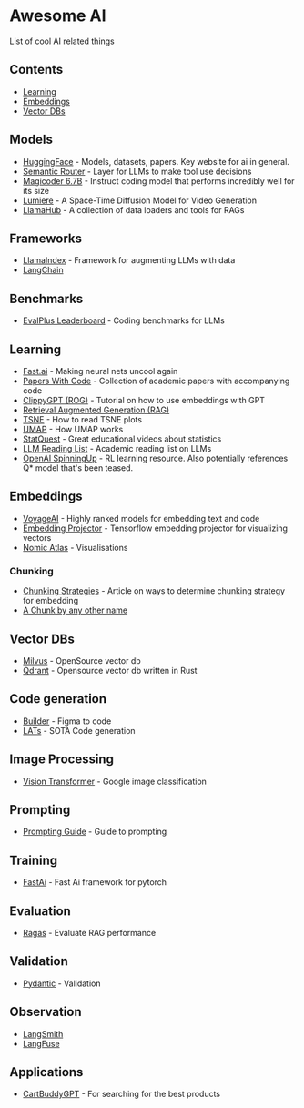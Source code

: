 # Awesome AI
List of cool AI related things

## Contents

- [Learning](#learning)
- [Embeddings](#embeddings)
- [Vector DBs](#vector-dbs)

## Models
- [HuggingFace](https://huggingface.co/) - Models, datasets, papers. Key website for ai in general.
- [Semantic Router](https://github.com/aurelio-labs/semantic-router) - Layer for LLMs to make tool use decisions
- [Magicoder 6.7B](https://huggingface.co/ise-uiuc/Magicoder-S-DS-6.7B) - Instruct coding model that performs incredibly well for its size
- [Lumiere](https://lumiere-video.github.io/) - A Space-Time Diffusion Model for Video Generation
- [LlamaHub](https://llamahub.ai/) - A collection of data loaders and tools for RAGs

## Frameworks
- [LlamaIndex](https://github.com/run-llama/llama_index) - Framework for augmenting LLMs with data
- [LangChain](https://js.langchain.com/docs/get_started/introduction)

## Benchmarks
- [EvalPlus Leaderboard](https://evalplus.github.io/leaderboard.html) - Coding benchmarks for LLMs

## Learning
- [Fast.ai](https://www.fast.ai/) - Making neural nets uncool again
- [Papers With Code](https://paperswithcode.com/) - Collection of academic papers with accompanying code
- [ClippyGPT (ROG)](https://www.youtube.com/watch?v=Yhtjd7yGGGA) - Tutorial on how to use embeddings with GPT
- [Retrieval Augmented Generation (RAG)](https://www.pinecone.io/learn/retrieval-augmented-generation/)
- [TSNE](https://distill.pub/2016/misread-tsne/) - How to read TSNE plots
- [UMAP](https://umap-learn.readthedocs.io/en/latest/how_umap_works.html) - How UMAP works
- [StatQuest](https://www.youtube.com/@statquest) - Great educational videos about statistics
- [LLM Reading List](https://sebastianraschka.com/blog/2023/llm-reading-list.html) - Academic reading list on LLMs
- [OpenAI SpinningUp](https://spinningup.openai.com/en/latest/user/introduction.html) - RL learning resource. Also potentially references Q* model that's been teased.

## Embeddings
- [VoyageAI](https://www.voyageai.com/) - Highly ranked models for embedding text and code
- [Embedding Projector](https://projector.tensorflow.org/) - Tensorflow embedding projector for visualizing vectors
- [Nomic Atlas](https://atlas.nomic.ai/) - Visualisations

### Chunking
- [Chunking Strategies](https://www.pinecone.io/learn/chunking-strategies/) - Article on ways to determine chunking strategy for embedding
- [A Chunk by any other name](https://blog.langchain.dev/a-chunk-by-any-other-name/)

## Vector DBs
- [Milvus](https://milvus.io/) - OpenSource vector db
- [Qdrant](https://qdrant.tech/) - Opensource vector db written in Rust

## Code generation
- [Builder](https://www.builder.io/) - Figma to code
- [LATs](https://andyz245.github.io/LanguageAgentTreeSearch/) - SOTA Code generation

## Image Processing
- [Vision Transformer](https://github.com/google-research/vision_transformer) - Google image classification

## Prompting
- [Prompting Guide](https://www.promptingguide.ai/) - Guide to prompting

## Training
- [FastAi](https://docs.fast.ai/) - Fast Ai framework for pytorch

## Evaluation
- [Ragas](https://docs.ragas.io/en/stable/) - Evaluate RAG performance

## Validation
- [Pydantic](https://docs.pydantic.dev/latest/) - Validation

## Observation
- [LangSmith](https://www.langchain.com/langsmith)
- [LangFuse](https://langfuse.com/)

## Applications
- [CartBuddyGPT](https://cartbuddygpt.com/) - For searching for the best products
